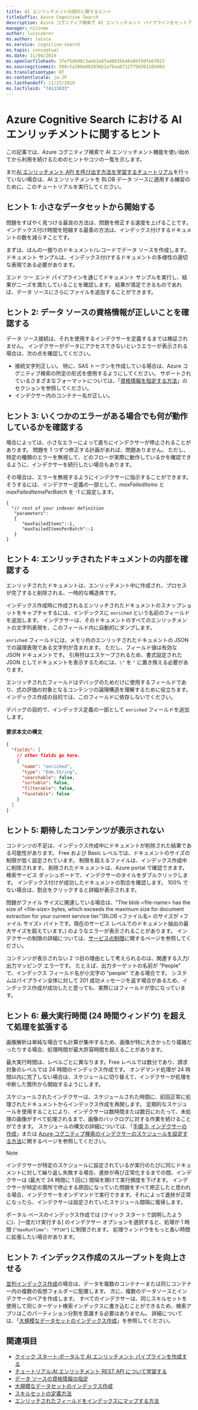 ```yaml
---
title: AI エンリッチメントの設計に関するヒント
titleSuffix: Azure Cognitive Search
description: Azure コグニティブ検索で AI エンリッチメント パイプラインをセットアップするためのヒントとトラブルシューティング。
manager: nitinme
author: luiscabrer
ms.author: luisca
ms.service: cognitive-search
ms.topic: conceptual
ms.date: 11/04/2019
ms.openlocfilehash: 3fef5db90c3ae63a8fa48835646e09f9dfe6f023
ms.sourcegitcommit: 598c5a280a002036b1a76aa6712f79d30110b98d
ms.translationtype: HT
ms.contentlocale: ja-JP
ms.lasthandoff: 11/15/2019
ms.locfileid: "74113833"
---
```

# <a name="tips-for-ai-enrichment-in-azure-cognitive-search"></a>Azure Cognitive Search における AI エンリッチメントに関するヒント

この記事では、Azure コグニティブ検索で AI エンリッチメント機能を使い始めてから利用を続けるためのヒントやコツの一覧を示します。 

まだ[AI エンリッチメント API を呼び出す方法を学習するチュートリアル](cognitive-search-quickstart-blob.md)を行っていない場合は、AI エンリッチメントを BLOB データ ソースに適用する練習のために、このチュートリアルを実行してください。

## <a name="tip-1-start-with-a-small-dataset"></a>ヒント 1: 小さなデータセットから開始する
問題をすばやく見つける最良の方法は、問題を修正する速度を上げることです。 インデックス付け時間を短縮する最善の方法は、インデックス付けするドキュメントの数を減らすことです。 

まずは、ほんの一握りのドキュメント/レコードでデータ ソースを作成します。 ドキュメント サンプルは、インデックス付けするドキュメントの多様性の適切な表現である必要があります。 

エンド ツー エンド パイプラインを通じてドキュメント サンプルを実行し、結果がニーズを満たしていることを確認します。 結果が満足できるものであれば、データ ソースにさらにファイルを追加することができます。

## <a name="tip-2-make-sure-your-data-source-credentials-are-correct"></a>ヒント 2: データ ソースの資格情報が正しいことを確認する
データ ソース接続は、それを使用するインデクサーを定義するまでは検証されません。 インデクサーがデータにアクセスできないというエラーが表示される場合は、次の点を確認してください。
- 接続文字列正しい。 特に、SAS トークンを作成している場合は、Azure コグニティブ検索の所定の形式を使用するようにしてください。 サポートされているさまざまなフォーマットについては、「[資格情報を指定する方法](
https://docs.microsoft.com/azure/search/search-howto-indexing-azure-blob-storage#how-to-specify-credentials)」のセクションを参照してください。
- インデクサー内のコンテナー名が正しい。

## <a name="tip-3-see-what-works-even-if-there-are-some-failures"></a>ヒント 3: いくつかのエラーがある場合でも何が動作しているかを確認する
場合によっては、小さなエラーによって直ちにインデクサーが停止されることがあります。 問題を 1 つずつ修正する計画があれば、問題ありません。 ただし、特定の種類のエラーを無視して、どのフローが実際に動作しているかを確認できるように、インデクサーを続行したい場合もあります。

その場合は、エラーを無視するようにインデクサーに指示することができます。 そうするには、インデクサー定義の一部として、*maxFailedItems* と *maxFailedItemsPerBatch* を -1 に設定します。

```
{
  "// rest of your indexer definition
   "parameters":
   {
      "maxFailedItems":-1,
      "maxFailedItemsPerBatch":-1
   }
}
```
## <a name="tip-4-looking-at-enriched-documents-under-the-hood"></a>ヒント 4: エンリッチされたドキュメントの内部を確認する 
エンリッチされたドキュメントは、エンリッチメント中に作成され、プロセスが完了すると削除される、一時的な構造体です。

インデックス作成時に作成されるエンリッチされたドキュメントのスナップショットをキャプチャするには、インデックスに ```enriched``` という名前のフィールドを追加します。 インデクサーは、そのドキュメントのすべてのエンリッチメントの文字列表現を、このフィールド内に自動的にダンプします。

```enriched``` フィールドには、メモリ内のエンリッチされたドキュメントの JSON での論理表現である文字列が含まれます。  ただし、フィールド値は有効な JSON ドキュメントです。 引用符はエスケープされるため、書式設定された JSON としてドキュメントを表示するためには、`\"` を `"` に置き換える必要があります。 

エンリッチされたフィールドはデバッグのためだけに使用するフィールドであり、式の評価の対象となるコンテンツの論理構造を理解するために役立ちます。 インデックス作成の目的では、このフィールドに依存しないでください。

デバッグの目的で、インデックス定義の一部として ```enriched``` フィールドを追加します。

#### <a name="request-body-syntax"></a>要求本文の構文
```json
{
  "fields": [
    // other fields go here.
    {
      "name": "enriched",
      "type": "Edm.String",
      "searchable": false,
      "sortable": false,
      "filterable": false,
      "facetable": false
    }
  ]
}
```

## <a name="tip-5-expected-content-fails-to-appear"></a>ヒント 5: 期待したコンテンツが表示されない

コンテンツの不足は、インデックス作成中にドキュメントが削除された結果である可能性があります。 Free および Basic レベルでは、ドキュメントのサイズの制限が低く設定されています。 制限を超えるファイルは、インデックス作成中に削除されます。 削除されたドキュメントは、Azure portal で確認できます。 検索サービス ダッシュボードで、インデクサーのタイルをダブルクリックします。 インデックス付けが成功したドキュメントの割合を確認します。 100% でない場合は、割合をクリックすると詳細が表示されます。 

問題がファイル サイズに関連している場合は、"The blob \<file-name> has the size of \<file-size> bytes, which exceeds the maximum size for document extraction for your current service tier."(BLOB <ファイル名> のサイズが <ファイル サイズ> バイトです。現在のサービス レベルでのドキュメント抽出の最大サイズを超えています。) のようなエラーが表示されることがあります。 インデクサーの制限の詳細については、[サービスの制限](search-limits-quotas-capacity.md)に関するページを参照してください。

コンテンツが表示されない 2 つ目の理由として考えられるのは、関連する入力/出力マッピング エラーです。 たとえば、出力ターゲットの名前が "People" で、インデックス フィールド名が小文字の "people" である場合です。 システムはパイプライン全体に対して 201 成功メッセージを返す場合があるため、インデックス作成が成功したと思っても、実際にはフィールドが空になっています。 

## <a name="tip-6-extend-processing-beyond-maximum-run-time-24-hour-window"></a>ヒント 6: 最大実行時間 (24 時間ウィンドウ) を超えて処理を拡張する

画像解析は単純な場合でも計算が集中するため、画像が特に大きかったり複雑だったりする場合、処理時間が最大許容時間を超えることがあります。 

最大実行時間は、レベルごとに異なります。Free レベルでは数分であり、請求対象のレベルでは 24 時間のインデックス作成です。 オンデマンド処理が 24 時間以内に完了しない場合は、スケジュールに切り替えて、インデクサーが処理を中断した箇所から開始するようにします。 

スケジュールされたインデクサーは、スケジュールされた時間に、前回正常に処理されたドキュメントからインデックス作成を再開します。 定期的なスケジュールを使用することにより、インデクサーは数時間または数日にわたって、未処理の画像がすべて処理されるまで、画像のバックログに対する作業を続けることができます。 スケジュールの構文の詳細については、「[手順 3: インデクサーの作成](search-howto-indexing-azure-blob-storage.md#step-3-create-an-indexer)」または [Azure コグニティブ検索のインデクサーのスケジュールを設定する方法](search-howto-schedule-indexers.md)に関するページを参照してください。

> [!NOTE]
> インデクサーが特定のスケジュールに設定されているが実行のたびに同じドキュメントに対して繰り返し失敗する場合、進捗が再び正常化するまでの間、インデクサーは (最大で 24 時間に 1 回に) 間隔を開けて実行頻度を下げます。  インデクサーが特定の箇所で停止する原因になっていた問題をすべて修正したと思われる場合、インデクサーをオンデマンドで実行できます。それによって進捗が正常になったら、インデクサーは設定されていたスケジュール間隔に復帰します。

ポータル ベースのインデックス作成では (クイック スタートで説明したように)、[一度だけ実行する] のインデクサー オプションを選択すると、処理が 1 時間 (`"maxRunTime": "PT1H"`) に制限されます。 処理ウィンドウをもっと長い時間に拡張したい場合があります。

## <a name="tip-7-increase-indexing-throughput"></a>ヒント 7: インデックス作成のスループットを向上させる

[並列インデックス作成](search-howto-large-index.md)の場合は、データを複数のコンテナーまたは同じコンテナー内の複数の仮想フォルダーに配置します。 次に、複数のデータソースとインデクサーのペアを作成します。 すべてのインデクサーは、同じスキルセットを使用して同じターゲット検索インデックスに書き込むことができるため、検索アプリはこのパーティション分割を意識する必要はありません。
詳細については、「[大規模なデータセットのインデックス作成](search-howto-indexing-azure-blob-storage.md#indexing-large-datasets)」を参照してください。

## <a name="see-also"></a>関連項目
+ [クイック スタート:ポータルで AI エンリッチメント パイプラインを作成する](cognitive-search-quickstart-blob.md)
+ [チュートリアル:AI エンリッチメント REST API について学習する](cognitive-search-tutorial-blob.md)
+ [データ ソースの資格情報の指定](search-howto-indexing-azure-blob-storage.md#how-to-specify-credentials)
+ [大規模なデータセットのインデックス作成](search-howto-indexing-azure-blob-storage.md#indexing-large-datasets)
+ [スキルセットの定義方法](cognitive-search-defining-skillset.md)
+ [エンリッチされたフィールドをインデックスにマップする方法](cognitive-search-output-field-mapping.md)
